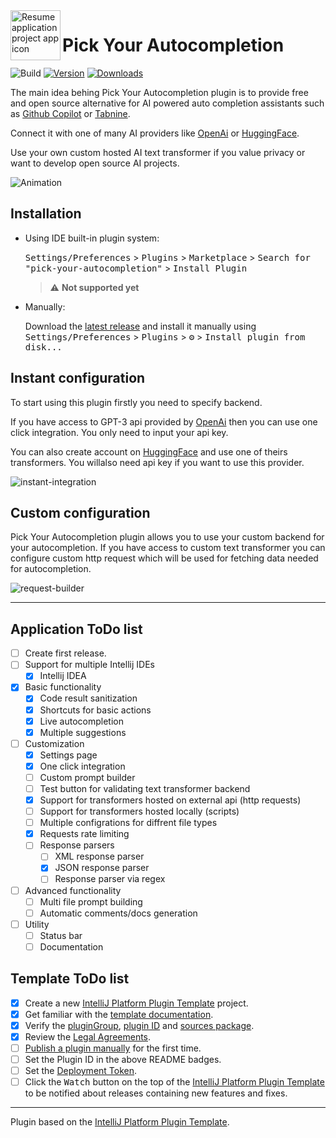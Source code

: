 <img align="left" width="80" height="80" src="https://user-images.githubusercontent.com/29047748/173244657-997e41d3-1817-42d0-a470-8b879daf350c.svg" alt="Resume application project app icon">

# Pick Your Autocompletion

![Build](https://github.com/Tomislaw/pick-your-autocompletion/workflows/Build/badge.svg)
[![Version](https://img.shields.io/jetbrains/plugin/v/PLUGIN_ID.svg)](https://plugins.jetbrains.com/plugin/PLUGIN_ID)
[![Downloads](https://img.shields.io/jetbrains/plugin/d/PLUGIN_ID.svg)](https://plugins.jetbrains.com/plugin/PLUGIN_ID)


<!-- Plugin description -->
The main idea behing Pick Your Autocompletion plugin is to provide free and open source alternative for AI powered auto completion assistants such as [Github Copilot](https://copilot.github.com/) or [Tabnine](https://www.tabnine.com/). 

Connect it with one of many AI providers like [OpenAi](https://openai.com/) or [HuggingFace](https://huggingface.co/).

Use your own custom hosted AI text transformer if you value privacy or want to develop open source AI projects.

<!-- Plugin description end -->

![Animation](https://user-images.githubusercontent.com/29047748/173250430-ef2c5d86-5776-4e64-b292-7a6f95a2555b.gif)


## Installation

- Using IDE built-in plugin system:
  
  <kbd>Settings/Preferences</kbd> > <kbd>Plugins</kbd> > <kbd>Marketplace</kbd> > <kbd>Search for "pick-your-autocompletion"</kbd> >
  <kbd>Install Plugin</kbd>
  > :warning: **Not supported yet**
- Manually:

  Download the [latest release](https://github.com/Tomislaw/pick-your-autocompletion/releases/latest) and install it manually using
  <kbd>Settings/Preferences</kbd> > <kbd>Plugins</kbd> > <kbd>⚙️</kbd> > <kbd>Install plugin from disk...</kbd>

## Instant configuration

To start using this plugin firstly you need to specify backend.

If you have access to GPT-3 api provided by [OpenAi](https://openai.com/) then you can use one click integration. You only need to input your api key.

You can also create account on [HuggingFace](https://huggingface.co/) and use one of theirs transformers. You willalso need api key if you want to use this provider.

![instant-integration](https://user-images.githubusercontent.com/29047748/173246468-b9f8c5b9-aced-4b97-b657-5a39550c251d.png)


## Custom configuration

Pick Your Autocompletion plugin allows you to use your custom backend for your autocompletion. If you have access to custom text transformer you can configure custom http request which will be used for fetching data needed for autocompletion.

![request-builder](https://user-images.githubusercontent.com/29047748/173246473-c587061f-c6c1-4aed-8d14-247606ab0dbe.png)

---

## Application ToDo list
- [ ] Create first release.
- [ ] Support for multiple Intellij IDEs
  - [x] Intellij IDEA
- [x] Basic functionality
  - [x] Code result sanitization 
  - [x] Shortcuts for basic actions
  - [x] Live autocompletion
  - [x] Multiple suggestions
- [ ] Customization
  - [x] Settings page
  - [x] One click integration
  - [ ] Custom prompt builder
  - [ ] Test button for validating text transformer backend
  - [x] Support for transformers hosted on external api (http requests)
  - [ ] Support for transformers hosted locally (scripts)
  - [ ] Multiple configrations for diffrent file types
  - [x] Requests rate limiting
  - [ ] Response parsers
    - [ ] XML response parser
    - [x] JSON response parser
    - [ ] Response parser via regex
- [ ] Advanced functionality
  - [ ] Multi file prompt building
  - [ ] Automatic comments/docs generation
- [ ] Utility
  - [ ] Status bar
  - [ ] Documentation

## Template ToDo list
- [x] Create a new [IntelliJ Platform Plugin Template][template] project.
- [x] Get familiar with the [template documentation][template].
- [x] Verify the [pluginGroup](/gradle.properties), [plugin ID](/src/main/resources/META-INF/plugin.xml) and [sources package](/src/main/kotlin).
- [x] Review the [Legal Agreements](https://plugins.jetbrains.com/docs/marketplace/legal-agreements.html).
- [ ] [Publish a plugin manually](https://plugins.jetbrains.com/docs/intellij/publishing-plugin.html?from=IJPluginTemplate) for the first time.
- [ ] Set the Plugin ID in the above README badges.
- [ ] Set the [Deployment Token](https://plugins.jetbrains.com/docs/marketplace/plugin-upload.html).
- [ ] Click the <kbd>Watch</kbd> button on the top of the [IntelliJ Platform Plugin Template][template] to be notified about releases containing new features and fixes.

---
Plugin based on the [IntelliJ Platform Plugin Template][template].

[template]: https://github.com/JetBrains/intellij-platform-plugin-template
